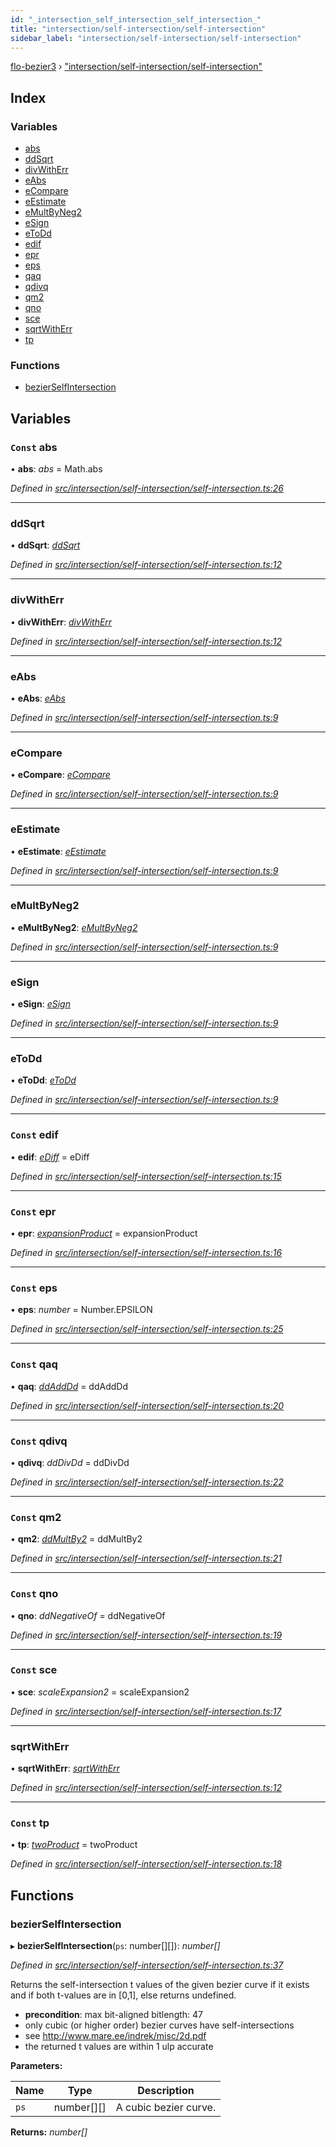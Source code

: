 ```yaml
---
id: "_intersection_self_intersection_self_intersection_"
title: "intersection/self-intersection/self-intersection"
sidebar_label: "intersection/self-intersection/self-intersection"
---
```


[flo-bezier3](../globals.md) › ["intersection/self-intersection/self-intersection"](_intersection_self_intersection_self_intersection_.md)

## Index

### Variables

* [abs](_intersection_self_intersection_self_intersection_.md#const-abs)
* [ddSqrt](_intersection_self_intersection_self_intersection_.md#ddsqrt)
* [divWithErr](_intersection_self_intersection_self_intersection_.md#divwitherr)
* [eAbs](_intersection_self_intersection_self_intersection_.md#eabs)
* [eCompare](_intersection_self_intersection_self_intersection_.md#ecompare)
* [eEstimate](_intersection_self_intersection_self_intersection_.md#eestimate)
* [eMultByNeg2](_intersection_self_intersection_self_intersection_.md#emultbyneg2)
* [eSign](_intersection_self_intersection_self_intersection_.md#esign)
* [eToDd](_intersection_self_intersection_self_intersection_.md#etodd)
* [edif](_intersection_self_intersection_self_intersection_.md#const-edif)
* [epr](_intersection_self_intersection_self_intersection_.md#const-epr)
* [eps](_intersection_self_intersection_self_intersection_.md#const-eps)
* [qaq](_intersection_self_intersection_self_intersection_.md#const-qaq)
* [qdivq](_intersection_self_intersection_self_intersection_.md#const-qdivq)
* [qm2](_intersection_self_intersection_self_intersection_.md#const-qm2)
* [qno](_intersection_self_intersection_self_intersection_.md#const-qno)
* [sce](_intersection_self_intersection_self_intersection_.md#const-sce)
* [sqrtWithErr](_intersection_self_intersection_self_intersection_.md#sqrtwitherr)
* [tp](_intersection_self_intersection_self_intersection_.md#const-tp)

### Functions

* [bezierSelfIntersection](_intersection_self_intersection_self_intersection_.md#bezierselfintersection)

## Variables

### `Const` abs

• **abs**: *abs* = Math.abs

*Defined in [src/intersection/self-intersection/self-intersection.ts:26](https://github.com/FlorisSteenkamp/FloBezier/blob/6f79660/src/intersection/self-intersection/self-intersection.ts#L26)*

___

###  ddSqrt

• **ddSqrt**: *[ddSqrt](_intersection_self_intersection_self_intersection_.md#ddsqrt)*

*Defined in [src/intersection/self-intersection/self-intersection.ts:12](https://github.com/FlorisSteenkamp/FloBezier/blob/6f79660/src/intersection/self-intersection/self-intersection.ts#L12)*

___

###  divWithErr

• **divWithErr**: *[divWithErr](_intersection_self_intersection_self_intersection_.md#divwitherr)*

*Defined in [src/intersection/self-intersection/self-intersection.ts:12](https://github.com/FlorisSteenkamp/FloBezier/blob/6f79660/src/intersection/self-intersection/self-intersection.ts#L12)*

___

###  eAbs

• **eAbs**: *[eAbs](_intersection_self_intersection_self_intersection_.md#eabs)*

*Defined in [src/intersection/self-intersection/self-intersection.ts:9](https://github.com/FlorisSteenkamp/FloBezier/blob/6f79660/src/intersection/self-intersection/self-intersection.ts#L9)*

___

###  eCompare

• **eCompare**: *[eCompare](_intersection_self_intersection_self_intersection_.md#ecompare)*

*Defined in [src/intersection/self-intersection/self-intersection.ts:9](https://github.com/FlorisSteenkamp/FloBezier/blob/6f79660/src/intersection/self-intersection/self-intersection.ts#L9)*

___

###  eEstimate

• **eEstimate**: *[eEstimate](_intersection_self_intersection_self_intersection_.md#eestimate)*

*Defined in [src/intersection/self-intersection/self-intersection.ts:9](https://github.com/FlorisSteenkamp/FloBezier/blob/6f79660/src/intersection/self-intersection/self-intersection.ts#L9)*

___

###  eMultByNeg2

• **eMultByNeg2**: *[eMultByNeg2](_intersection_self_intersection_self_intersection_.md#emultbyneg2)*

*Defined in [src/intersection/self-intersection/self-intersection.ts:9](https://github.com/FlorisSteenkamp/FloBezier/blob/6f79660/src/intersection/self-intersection/self-intersection.ts#L9)*

___

###  eSign

• **eSign**: *[eSign](_intersection_bezier_intersection_implicit_bezier_bezier_intersection_implicit_.md#esign)*

*Defined in [src/intersection/self-intersection/self-intersection.ts:9](https://github.com/FlorisSteenkamp/FloBezier/blob/6f79660/src/intersection/self-intersection/self-intersection.ts#L9)*

___

###  eToDd

• **eToDd**: *[eToDd](_intersection_self_intersection_self_intersection_.md#etodd)*

*Defined in [src/intersection/self-intersection/self-intersection.ts:9](https://github.com/FlorisSteenkamp/FloBezier/blob/6f79660/src/intersection/self-intersection/self-intersection.ts#L9)*

___

### `Const` edif

• **edif**: *[eDiff](_implicit_form_exact_get_implicit_form1_.md#ediff)* = eDiff

*Defined in [src/intersection/self-intersection/self-intersection.ts:15](https://github.com/FlorisSteenkamp/FloBezier/blob/6f79660/src/intersection/self-intersection/self-intersection.ts#L15)*

___

### `Const` epr

• **epr**: *[expansionProduct](_implicit_form_exact_get_implicit_form2_.md#expansionproduct)* = expansionProduct

*Defined in [src/intersection/self-intersection/self-intersection.ts:16](https://github.com/FlorisSteenkamp/FloBezier/blob/6f79660/src/intersection/self-intersection/self-intersection.ts#L16)*

___

### `Const` eps

• **eps**: *number* = Number.EPSILON

*Defined in [src/intersection/self-intersection/self-intersection.ts:25](https://github.com/FlorisSteenkamp/FloBezier/blob/6f79660/src/intersection/self-intersection/self-intersection.ts#L25)*

___

### `Const` qaq

• **qaq**: *[ddAddDd](_global_properties_bounds_get_interval_box_get_interval_box_quad_.md#ddadddd)* = ddAddDd

*Defined in [src/intersection/self-intersection/self-intersection.ts:20](https://github.com/FlorisSteenkamp/FloBezier/blob/6f79660/src/intersection/self-intersection/self-intersection.ts#L20)*

___

### `Const` qdivq

• **qdivq**: *ddDivDd* = ddDivDd

*Defined in [src/intersection/self-intersection/self-intersection.ts:22](https://github.com/FlorisSteenkamp/FloBezier/blob/6f79660/src/intersection/self-intersection/self-intersection.ts#L22)*

___

### `Const` qm2

• **qm2**: *[ddMultBy2](_global_properties_bounds_get_interval_box_get_interval_box_quad_.md#ddmultby2)* = ddMultBy2

*Defined in [src/intersection/self-intersection/self-intersection.ts:21](https://github.com/FlorisSteenkamp/FloBezier/blob/6f79660/src/intersection/self-intersection/self-intersection.ts#L21)*

___

### `Const` qno

• **qno**: *ddNegativeOf* = ddNegativeOf

*Defined in [src/intersection/self-intersection/self-intersection.ts:19](https://github.com/FlorisSteenkamp/FloBezier/blob/6f79660/src/intersection/self-intersection/self-intersection.ts#L19)*

___

### `Const` sce

• **sce**: *scaleExpansion2* = scaleExpansion2

*Defined in [src/intersection/self-intersection/self-intersection.ts:17](https://github.com/FlorisSteenkamp/FloBezier/blob/6f79660/src/intersection/self-intersection/self-intersection.ts#L17)*

___

###  sqrtWithErr

• **sqrtWithErr**: *[sqrtWithErr](_intersection_self_intersection_self_intersection_.md#sqrtwitherr)*

*Defined in [src/intersection/self-intersection/self-intersection.ts:12](https://github.com/FlorisSteenkamp/FloBezier/blob/6f79660/src/intersection/self-intersection/self-intersection.ts#L12)*

___

### `Const` tp

• **tp**: *[twoProduct](_intersection_bezier_intersection_implicit_inversion_old_.md#twoproduct)* = twoProduct

*Defined in [src/intersection/self-intersection/self-intersection.ts:18](https://github.com/FlorisSteenkamp/FloBezier/blob/6f79660/src/intersection/self-intersection/self-intersection.ts#L18)*

## Functions

###  bezierSelfIntersection

▸ **bezierSelfIntersection**(`ps`: number[][]): *number[]*

*Defined in [src/intersection/self-intersection/self-intersection.ts:37](https://github.com/FlorisSteenkamp/FloBezier/blob/6f79660/src/intersection/self-intersection/self-intersection.ts#L37)*

Returns the self-intersection t values of the given bezier curve if it
exists and if both t-values are in [0,1], else returns undefined.
* **precondition**: max bit-aligned bitlength: 47
* only cubic (or higher order) bezier curves have self-intersections
* see http://www.mare.ee/indrek/misc/2d.pdf
* the returned t values are within 1 ulp accurate

**Parameters:**

Name | Type | Description |
------ | ------ | ------ |
`ps` | number[][] | A cubic bezier curve.  |

**Returns:** *number[]*
